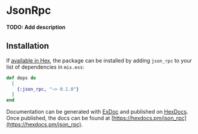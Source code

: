 # JsonRpc

**TODO: Add description**

## Installation

If [available in Hex](https://hex.pm/docs/publish), the package can be installed
by adding `json_rpc` to your list of dependencies in `mix.exs`:

```elixir
def deps do
  [
    {:json_rpc, "~> 0.1.0"}
  ]
end
```

Documentation can be generated with [ExDoc](https://github.com/elixir-lang/ex_doc)
and published on [HexDocs](https://hexdocs.pm). Once published, the docs can
be found at [https://hexdocs.pm/json_rpc](https://hexdocs.pm/json_rpc).


